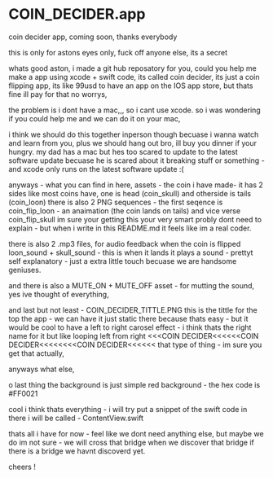 # COIN_DECIDER.app
coin decider app, coming soon, thanks everybody

this is only for astons eyes only, fuck off anyone else, its a secret

whats good aston, i made a git hub reposatory for you,
could you help me make a app using xcode + swift code,
its called coin decider, its just a coin flipping app,
its like 99usd to have an app on the IOS app store, but thats fine ill pay for that no worrys,

the problem is i dont have a mac,,, so i cant use xcode.
so i was wondering if you could help me and we can do it on your mac,

i think we should do this together inperson though becuase i wanna watch and learn from you, plus we should hang out bro, ill buy you dinner if your hungry.
my dad has a mac but hes too scared to update to the latest software update becuase he is scared about it breaking stuff or something - and xcode only runs on the latest software update :(

anyways - what you can find in here,
assets - the coin i have made- it has 2 sides like most coins have, one is head (coin_skull) and otherside is tails (coin_loon)
there is also 2 PNG sequences - the first seqence is coin_flip_loon - an anaimation (the coin lands on tails) and vice verse coin_flip_skull
im sure your getting this your very smart probly dont need to explain - but when i write in this README.md it feels like im a real coder.


there is also 2 .mp3 files, for audio feedback when the coin is flipped
loon_sound + skull_sound - this is when it lands it plays a sound - prettyt self explanatory - just a extra little touch becuase we are handsome geniuses.

and there is also a MUTE_ON + MUTE_OFF asset - for mutting the sound, yes ive thought of everything,

and last but not least - COIN_DECIDER_TITTLE.PNG 
this is the tittle for the top the app - we can have it just static there because thats easy -
but it would be cool to have a left to right carosel effect - i think thats the right name for it but like looping left from right 
<<<COIN DECIDER<<<<<<COIN DECIDER<<<<<<<<COIN DECIDER<<<<<< that type of thing - im sure you get that actually,

anyways what else,

o last thing the background is just simple red background - the hex code is #FF0021

cool i think thats everything -
i will try put a snippet of the swift code in there i will be called - ContentView.swift

thats all i have for now - feel like we dont need anything else,
but maybe we do im not sure - we will cross that bridge when we discover that bridge if there is a bridge we havnt discoverd yet.

cheers !
